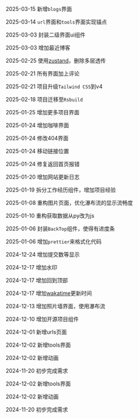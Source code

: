 2025-03-15 新增`blogs`界面

2025-03-14 `url`界面和`tools`界面实现锚点

2025-03-03 封装二级界面ui组件

2025-03-03 增加最近博客

2025-02-25 使用[zustand](https://github.com/pmndrs/zustand)，删除多层透传

2025-02-21 所有界面加上评论

2025-02-21 项目升级`Tailwind CSS`到v4

2025-02-18 项目迁移至`Rsbuild`

2025-01-25 增加更多项目界面

2025-01-24 增加咖啡界面

2025-01-24 修改404界面

2025-01-24 移动链接位置

2025-01-24 修复返回首页报错

2025-01-20 增加网站更新日志

2025-01-19 拆分工作经历组件，增加项目经验

2025-01-08 重构图片页面，优化瀑布流的显示流畅度

2025-01-10 重构获取数据从py改为js

2025-01-06 封装`BackTop`组件，使得有进度条

2025-01-06 增加`prettier`来格式化代码

2024-12-24 增加提交数等显示

2024-12-17 增加水印

2024-12-17 增加回到顶部

2024-12-17 增加[wakatime](https://wakatime.com/)更新时间

2024-12-13 增加照片墙界面，使用瀑布流

2024-12-10 增加开源项目组件

2024-12-01 新增urls页面

2024-12-02 新增tools界面

2024-12-02 新增动画

2024-11-20 初步完成需求

2024-12-02 新增tools界面 

2024-12-02 新增动画

2024-11-20 初步完成需求
